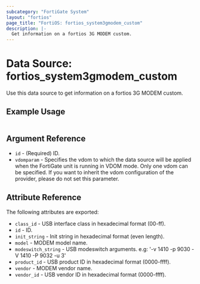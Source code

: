 ```yaml
---
subcategory: "FortiGate System"
layout: "fortios"
page_title: "FortiOS: fortios_system3gmodem_custom"
description: |-
  Get information on a fortios 3G MODEM custom.
---
```


# Data Source: fortios_system3gmodem_custom
Use this data source to get information on a fortios 3G MODEM custom.


## Example Usage

```hcl

```

## Argument Reference

* `id` - (Required) ID.
* `vdomparam` - Specifies the vdom to which the data source will be applied when the FortiGate unit is running in VDOM mode. Only one vdom can be specified. If you want to inherit the vdom configuration of the provider, please do not set this parameter.

## Attribute Reference

The following attributes are exported:

* `class_id` - USB interface class in hexadecimal format (00-ff).
* `id` - ID.
* `init_string` - Init string in hexadecimal format (even length).
* `model` - MODEM model name.
* `modeswitch_string` - USB modeswitch arguments. e.g: '-v 1410 -p 9030 -V 1410 -P 9032 -u 3'
* `product_id` - USB product ID in hexadecimal format (0000-ffff).
* `vendor` - MODEM vendor name.
* `vendor_id` - USB vendor ID in hexadecimal format (0000-ffff).
